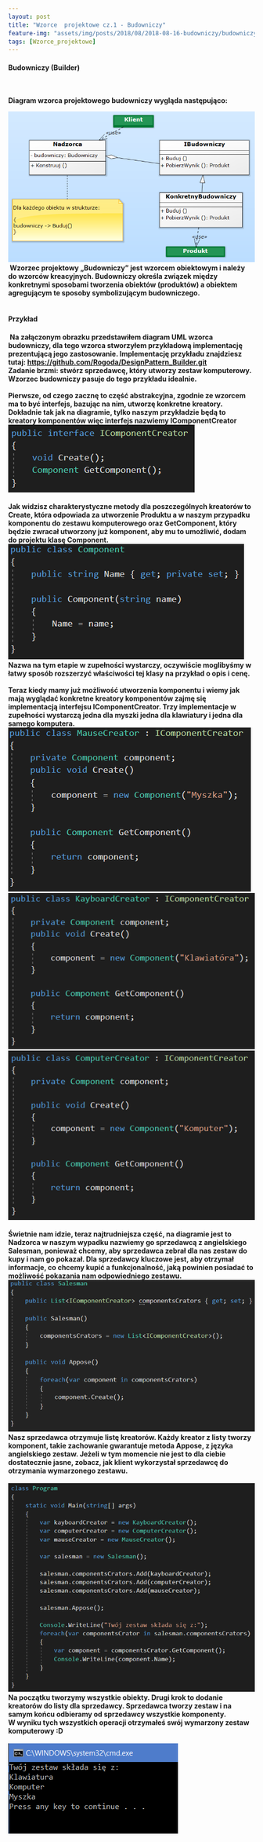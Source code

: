 ```yaml
---
layout: post
title: "Wzorce  projektowe cz.1 - Budowniczy"
feature-img: "assets/img/posts/2018/08/2018-08-16-budowniczy/budowniczy.jpeg"
tags: [Wzorce_projektowe]
---
```


<h4 class="text-success">Budowniczy (Builder)<h4>
<br>
<p class="base-font-size">Diagram wzorca projektowego budowniczy wygląda następująco:</p>
<img class="img-fluid img-thumbnail" src="../../../assets/img/posts/2018/08/2018-08-16-budowniczy/diagram.jpeg" alt="Diagram - Budowniczy">
<br>
<font class="base-font-size">
&nbsp;Wzorzec projektowy „Budowniczy” jest wzorcem obiektowym i należy do wzorców kreacyjnych. Budowniczy określa związek między konkretnymi sposobami tworzenia obiektów (produktów) a obiektem agregującym te sposoby symbolizującym budowniczego.
</font>
<br>
<br>
<h4 class="text-success">Przykład<h4>
<font class="base-font-size">
&nbsp;Na załączonym obrazku przedstawiłem diagram UML wzorca budowniczy, dla tego wzorca stworzyłem przykładową implementację prezentującą jego zastosowanie. Implementację przykładu znajdziesz tutaj:
<a class="base-font-size" href="https://github.com/Rogoda/DesignPattern_Builder.git">
https://github.com/Rogoda/DesignPattern_Builder.git</a> 
<br>
Zadanie brzmi: stwórz sprzedawcę, który utworzy zestaw komputerowy.
<br>
Wzorzec budowniczy pasuje do tego przykładu idealnie.
<br>
<br>
Pierwsze, od czego zacznę to część abstrakcyjna, zgodnie ze wzorcem ma to być interfejs, bazując na nim, utworzę konkretne kreatory. Dokładnie tak jak na diagramie, tylko naszym przykładzie będą to kreatory komponentów więc interfejs nazwiemy IComponentCreator
<br>
<img class="img-fluid img-thumbnail" src="../../../assets/img/posts/2018/08/2018-08-16-budowniczy/icomponentcreator.jpeg" alt="IComponentCrator">
<br>
<br>
Jak widzisz charakterystyczne metody dla poszczególnych kreatorów to Create, która odpowiada za utworzenie Produktu a w naszym przypadku komponentu do zestawu komputerowego oraz GetComponent, który będzie zwracał utworzony już komponent, aby mu to umożliwić, dodam do projektu klasę Component.
<br>
<img class="img-fluid img-thumbnail" src="../../../assets/img/posts/2018/08/2018-08-16-budowniczy/component.jpeg" alt="Component">
<br>
Nazwa na tym etapie w zupełności wystarczy, oczywiście moglibyśmy w łatwy sposób rozszerzyć właściwości tej klasy na przykład o opis i cenę. 
<br>
<br>
Teraz kiedy mamy już możliwość utworzenia komponentu i wiemy jak mają wyglądać konkretne kreatory komponentów zajmę się implementacją interfejsu IComponentCreator. Trzy implementacje w zupełności wystarczą jedna dla myszki jedna dla klawiatury i jedna dla samego komputera.
<br>
<img class="img-fluid img-thumbnail" src="../../../assets/img/posts/2018/08/2018-08-16-budowniczy/mausecreator.jpeg" alt="MauseCreator">
<br>
<img class="img-fluid img-thumbnail" src="../../../assets/img/posts/2018/08/2018-08-16-budowniczy/keyboardcreator.jpeg" alt="KeyboardCreator">
<br>
<img class="img-fluid img-thumbnail" src="../../../assets/img/posts/2018/08/2018-08-16-budowniczy/computercreator.jpeg" alt="ComputerCreator">
<br>
<br>
Świetnie nam idzie, teraz najtrudniejsza część, na diagramie jest to Nadzorca w naszym wypadku nazwiemy go sprzedawcą z angielskiego Salesman, ponieważ chcemy, aby sprzedawca zebrał dla nas zestaw do kupy i nam go pokazał.
Dla sprzedawcy kluczowe jest, aby otrzymał informacje, co chcemy kupić a funkcjonalność, jaką powinien posiadać to możliwość pokazania nam odpowiedniego zestawu.
<br>
<img class="img-fluid img-thumbnail" src="../../../assets/img/posts/2018/08/2018-08-16-budowniczy/salesman.jpeg" alt="Salesman">
<br>
Nasz sprzedawca otrzymuje listę kreatorów. Każdy kreator z listy tworzy komponent, takie zachowanie gwarantuje metoda Appose, z języka angielskiego zestaw. Jeżeli w tym momencie nie jest to dla ciebie dostatecznie jasne, zobacz, jak klient wykorzystał sprzedawcę do otrzymania wymarzonego zestawu.
<br>
<br>
<img class="img-fluid img-thumbnail" src="../../../assets/img/posts/2018/08/2018-08-16-budowniczy/program.jpeg" alt="Program">
<br> 
Na początku tworzymy wszystkie obiekty. Drugi krok to dodanie kreatorów do listy dla sprzedawcy. Sprzedawca tworzy zestaw i na samym końcu odbieramy od sprzedawcy wszystkie komponenty.
<br>
W wyniku tych wszystkich operacji otrzymałeś swój wymarzony zestaw komputerowy :D
<br>
<br>
<img class="img-fluid img-thumbnail" src="../../../assets/img/posts/2018/08/2018-08-16-budowniczy/cmd.jpeg" alt="CMD - rezultat">
</font>
